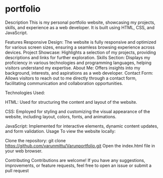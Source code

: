 # portfolio
Description
This is my personal portfolio website, showcasing my projects, skills, and experience as a web developer. It is built using HTML, CSS, and JavaScript.

Features
Responsive Design: The website is fully responsive and optimized for various screen sizes, ensuring a seamless browsing experience across devices.
Project Showcase: Highlights a selection of my projects, providing descriptions and links for further exploration.
Skills Section: Displays my proficiency in various technologies and programming languages, helping visitors understand my expertise.
About Me: Offers insights into my background, interests, and aspirations as a web developer.
Contact Form: Allows visitors to reach out to me directly through a contact form, facilitating communication and collaboration opportunities.

Technologies Used:

HTML: Used for structuring the content and layout of the website.

CSS: Employed for styling and customizing the visual appearance of the website, including layout, colors, fonts, and animations.

JavaScript: Implemented for interactive elements, dynamic content updates, and form validation.
Usage
To view the website locally:

Clone the repository: git clone https://github.com/varunmittu/Varunportfolio.git 
Open the index.html file in your web browser.

Contributing
Contributions are welcome! If you have any suggestions, improvements, or feature requests, feel free to open an issue or submit a pull request
